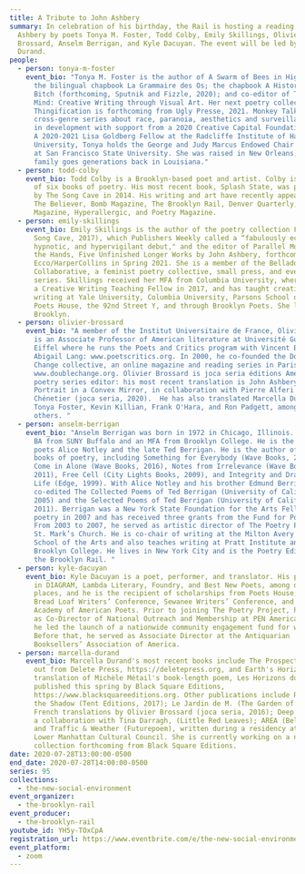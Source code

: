 ```yaml
---
title: A Tribute to John Ashbery
summary: In celebration of his birthday, the Rail is hosting a reading of John
  Ashbery by poets Tonya M. Foster, Todd Colby, Emily Skillings, Olivier
  Brossard, Anselm Berrigan, and Kyle Dacuyan. The event will be led by Marcella
  Durand.
people:
  - person: tonya-m-foster
    event_bio: "Tonya M. Foster is the author of A Swarm of Bees in High Court, and
      the bilingual chapbook La Grammaire des Os; the chapbook A History of the
      Bitch (forthcoming, Sputnik and Fizzle, 2020); and co-editor of Third
      Mind: Creative Writing through Visual Art. Her next poetry collection,
      Thingification is forthcoming from Ugly Presse, 2021. Monkey Talk, a
      cross-genre series about race, paranoia, aesthetics and surveillance, is
      in development with support from a 2020 Creative Capital Foundation grant.
      A 2020-2021 Lisa Goldberg Fellow at the Radcliffe Institute of Harvard
      University, Tonya holds the George and Judy Marcus Endowed Chair in Poetry
      at San Francisco State University. She was raised in New Orleans, and her
      family goes generations back in Louisiana."
  - person: todd-colby
    event_bio: Todd Colby is a Brooklyn-based poet and artist. Colby is the author
      of six books of poetry. His most recent book, Splash State, was published
      by The Song Cave in 2014. His writing and art have recently appeared in
      The Believer, Bomb Magazine, The Brooklyn Rail, Denver Quarterly, Dizzy
      Magazine, Hyperallergic, and Poetry Magazine.
  - person: emily-skillings
    event_bio: Emily Skillings is the author of the poetry collection Fort Not (The
      Song Cave, 2017), which Publishers Weekly called a “fabulously eccentric,
      hypnotic, and hypervigilant debut," and the editor of Parallel Movement of
      the Hands, Five Unfinished Longer Works by John Ashbery, forthcoming from
      Ecco/HarperCollins in Spring 2021. She is a member of the Belladonna*
      Collaborative, a feminist poetry collective, small press, and event
      series. Skillings received her MFA from Columbia University, where she was
      a Creative Writing Teaching Fellow in 2017, and has taught creative
      writing at Yale University, Columbia University, Parsons School of Design,
      Poets House, the 92nd Street Y, and through Brooklyn Poets. She lives in
      Brooklyn.
  - person: olivier-brossard
    event_bio: "A member of the Institut Universitaire de France, Olivier Brossard
      is an Associate Professor of American literature at Université Gustave
      Eiffel where he runs the Poets and Critics program with Vincent Broqua and
      Abigail Lang: www.poetscritics.org. In 2000, he co-founded the Double
      Change collective, an online magazine and reading series in Paris
      www.doublechange.org. Olivier Brossard is joca seria éditions American
      poetry series editor: his most recent translation is John Ashbery’s Self
      Portrait in a Convex Mirror, in collaboration with Pierre Alferi and Marc
      Chénetier (joca seria, 2020).  He has also translated Marcella Durand,
      Tonya Foster, Kevin Killian, Frank O'Hara, and Ron Padgett, amongst
      others. "
  - person: anselm-berrigan
    event_bio: "Anselm Berrigan was born in 1972 in Chicago, Illinois. He received a
      BA from SUNY Buffalo and an MFA from Brooklyn College. He is the son of
      poets Alice Notley and the late Ted Berrigan. He is the author of several
      books of poetry, including Something for Everybody (Wave Books, 2018),
      Come in Alone (Wave Books, 2016), Notes from Irrelevance (Wave Books,
      2011), Free Cell (City Lights Books, 2009), and Integrity and Dramatic
      Life (Edge, 1999). With Alice Notley and his brother Edmund Berrigan, he
      co-edited The Collected Poems of Ted Berrigan (University of California,
      2005) and the Selected Poems of Ted Berrigan (University of California,
      2011). Berrigan was a New York State Foundation for the Arts Fellow in
      poetry in 2007 and has received three grants from the Fund for Poetry.
      From 2003 to 2007, he served as artistic director of The Poetry Project at
      St. Mark’s Church. He is co-chair of writing at the Milton Avery Graduate
      School of the Arts and also teaches writing at Pratt Institute and
      Brooklyn College. He lives in New York City and is the Poetry Editor of
      the Brooklyn Rail. "
  - person: kyle-dacuyan
    event_bio: Kyle Dacuyan is a poet, performer, and translator. His poems appear
      in DIAGRAM, Lambda Literary, Foundry, and Best New Poets, among other
      places, and he is the recipient of scholarships from Poets House, the
      Bread Loaf Writers’ Conference, Sewanee Writers’ Conference, and the
      Academy of American Poets. Prior to joining The Poetry Project, he served
      as Co-Director of National Outreach and Membership at PEN America, where
      he led the launch of a nationwide community engagement fund for writers.
      Before that, he served as Associate Director at the Antiquarian
      Booksellers’ Association of America.
  - person: marcella-durand
    event_bio: Marcella Durand's most recent books include The Prospect, just now
      out from Delete Press, https://deletepress.org, and Earth's Horizons, her
      translation of Michèle Métail's book-length poem, Les Horizons du sol,
      published this spring by Black Square Editions,
      https://www.blacksquareeditions.org. Other publications include Rays of
      the Shadow (Tent Editions, 2017); Le Jardin de M. (The Garden of M.), with
      French translations by Olivier Brossard (joca seria, 2016); Deep Eco Pré,
      a collaboration with Tina Darragh, (Little Red Leaves); AREA (Belladonna);
      and Traffic & Weather (Futurepoem), written during a residency at the
      Lower Manhattan Cultural Council. She is currently working on a new
      collection forthcoming from Black Square Editions.
date: 2020-07-28T13:00:00-0500
end_date: 2020-07-28T14:00:00-0500
series: 95
collections:
  - the-new-social-environment
event_organizer:
  - the-brooklyn-rail
event_producer:
  - the-brooklyn-rail
youtube_id: YH5y-TOxCpA
registration_url: https://www.eventbrite.com/e/the-new-social-environment-95-a-tribute-to-john-ashbery-tickets-114706961610
event_platform:
  - zoom
---
```

